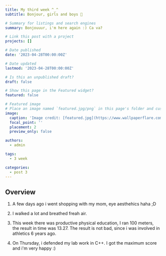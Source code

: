 ```yaml
---
title: My third week ^_^
subtitle: Bonjour, girls and boys 👋 

# Summary for listings and search engines
summary: Bonjouuur, i'm here again :) Ca va?

# Link this post with a project
projects: []

# Date published
date: '2023-04-28T00:00:00Z'

# Date updated
lastmod: '2023-04-28T00:00:00Z'

# Is this an unpublished draft?
draft: false

# Show this page in the Featured widget?
featured: false

# Featured image
# Place an image named `featured.jpg/png` in this page's folder and customize its options here.
image:
  caption: 'Image credit: [featured.jpg](https://www.wallpaperflare.com/comics-catwoman-wallpaper-yqefd)'
  focal_point: ''
  placement: 2
  preview_only: false

authors:
  - admin

tags:
  - 3 week

categories:
  - post 3
---
```



## Overview

1. A few days ago i went shopping with my mom, eye aesthehics haha ;D

2. I walked a lot and breathed freah air.

3. This week there was productive physical education, I ran 100 meters, the result in time was 13.27. The result is not bad, since i was involved in athletics 6 years ago.

4. On Thursday, i defended my lab work in C++. I got the maximum score and i'm very happy :)
